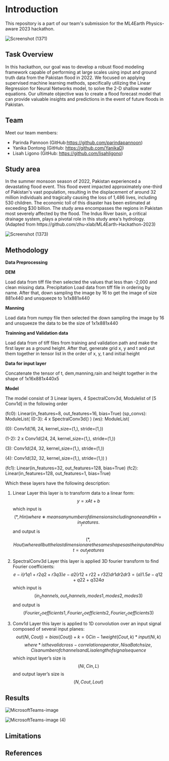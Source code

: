 # Introduction
This repository is a part of our team's submission for the ML4Earth Physics-aware 2023 hackathon.

![Screenshot (1371)](https://github.com/lisahligono/ML4Earth2023_Physics-aware/assets/72496335/1498bcb5-ab11-4bfe-a924-45462363b670)


## Task Overview

In this hackathon, our goal was to develop a robust flood modeling framework capable of performing at large scales using input and ground truth data from the Pakistan flood in 2022. We focused on applying supervised machine learning methods, specifically utilizing the Linear Regression for Neural Networks model, to solve the 2-D shallow water equations. Our ultimate objective was to create a flood forecast model that can provide valuable insights and predictions in the event of future floods in Pakistan.

## Team

Meet our team members:

- Parinda Pannoon (GitHub:https://github.com/parindapannoon)
- Yanika Dontong (GitHub: https://github.com/YanikaD)
- Lisah Ligono (GitHub: https://github.com/lisahligono)

<h2>Study area</h2>
In the summer monsoon season of 2022, Pakistan experienced a devastating flood event. This flood event impacted approximately one-third of Pakistan's vast population, resulting in the displacement of around 32 million individuals and tragically causing the loss of 1,486 lives, including 530 children. The economic toll of this disaster has been estimated at exceeding $30 billion. The study area encompasses the regions in Pakistan most severely affected by the flood. The Indus River basin, a critical drainage system, plays a pivotal role in this study area's hydrology. (Adapted from https://github.com/zhu-xlab/ML4Earth-Hackathon-2023)

![Screenshot (1373)](https://github.com/lisahligono/ML4Earth2023_Physics-aware/assets/72496335/4e26d4ec-064e-4e91-a788-1f9b1b0c764e)


<h2>Methodology</h2>
<b>Data Preprocessing </b>

**DEM**

Load data from tiff file then selected the values that less than -2,000 and clean missing data.
Precipitation
Load data from tiff file in ordering by name. After that, down sampling the image by 16 to get the image of size 881x440 and unsqueeze to 1x1x881x440

**Manning**

Load data from numpy file then selected the down sampling the image by 16 and unsqueeze the data to be the size of 1x1x881x440

**Trainning and Validation data**

Load data from of tiff files from training and validation path and make the first layer as a ground height. After that, generate grid x, y and t and put them together in tensor list in the order of x, y, t and initial height

**Data for input layer**

Concatenate the tensor of t, dem,manning,rain and height together in the shape of 1x16x881x440x5 


**Model**

The model consist of 3 Linear layers, 4 SpectralConv3d, Modulelist of [5 Conv1d] in the following order

(fc0): Linear(in_features=8, out_features=16, bias=True) 
(sp_convs): ModuleList( (0-3): 4 x SpectralConv3d() ) 
(ws): ModuleList( 

(0): Conv1d(16, 24, kernel_size=(1,), stride=(1,)) 

(1-2): 2 x Conv1d(24, 24, kernel_size=(1,), stride=(1,)) 

(3): Conv1d(24, 32, kernel_size=(1,), stride=(1,)) 

(4): Conv1d(32, 32, kernel_size=(1,), stride=(1,)) ) 

(fc1): Linear(in_features=32, out_features=128, bias=True) 
(fc2): Linear(in_features=128, out_features=1, bias=True)

Which these layers have the following description:
1.	Linear Layer
this layer is to transform data to a linear form: $$ y=xAt+b $$
which input is 
$$ (*,Hin) where  ∗ means any number of dimensions including none and Hin=in_features. $$
and output is
$$ (*,Hout) where  all but the last dimension are the same shapes as the input and Hout=out_features$$
2.	SpectralConv3d Layer
	this layer is applied 3D fourier transform to find Fourier coefficients:
$$ e-i(r1q1+r2q2+r3q3)e-a2(r12+r22+r32)dr1dr2dr3= (a)1.5e-q12+q22+q324a$$
which input is $$(in_channels, out_channels, modes1, modes2, modes3)$$
and output is  
 $$(Fourier_coefficients1,Fourier_coefficients2,Fourier_coefficients3)$$


3.	Conv1d Layer
	this layer is applied to 1D convolution over an input signal composed of several input planes:$$ out(Ni ,Coutj) = bias(Coutj) + k=0Cin-1weight(Cout ,k)*input(Ni ,k) $$
$$where * is the valid cross-correlation operator, N is a Batch size, C is a number of channels and
L is a length of signal sequence$$
which input layer’s size is $$(Ni,Cin,L)$$
and output layer’s size is $$(N,Cout ,Lout)$$




<h2>Results</h2>

![MicrosoftTeams-image](https://github.com/lisahligono/ML4Earth2023_Physics-aware/assets/72496335/2b9c110e-51cd-415d-b41b-49b3bed3cfad)

![MicrosoftTeams-image (4)](https://github.com/lisahligono/ML4Earth2023_Physics-aware/assets/72496335/04dc5d07-b03f-4ff5-92fd-649b06809fa6)



<h2>Limitations</h2>

<h2>References</h2>
